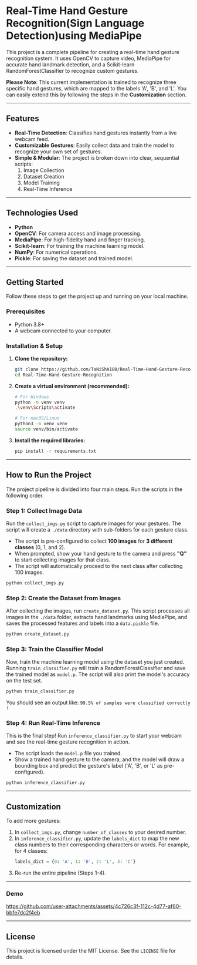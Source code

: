 # Real-Time Hand Gesture Recognition(Sign Language Detection)using MediaPipe

This project is a complete pipeline for creating a real-time hand gesture recognition system. It uses OpenCV to capture video, MediaPipe for accurate hand landmark detection, and a Scikit-learn RandomForestClassifier to recognize custom gestures.

**Please Note**: This current implementation is trained to recognize three specific hand gestures, which are mapped to the labels 'A', 'B', and 'L'. You can easily extend this by following the steps in the **Customization** section.



***
## Features

-   **Real-Time Detection**: Classifies hand gestures instantly from a live webcam feed.
-   **Customizable Gestures**: Easily collect data and train the model to recognize your own set of gestures.
-   **Simple & Modular**: The project is broken down into clear, sequential scripts:
    1.  Image Collection
    2.  Dataset Creation
    3.  Model Training
    4.  Real-Time Inference

***
## Technologies Used

-   **Python**
-   **OpenCV**: For camera access and image processing.
-   **MediaPipe**: For high-fidelity hand and finger tracking.
-   **Scikit-learn**: For training the machine learning model.
-   **NumPy**: For numerical operations.
-   **Pickle**: For saving the dataset and trained model.

***
## Getting Started

Follow these steps to get the project up and running on your local machine.

### Prerequisites

-   Python 3.8+
-   A webcam connected to your computer.

### Installation & Setup

1.  **Clone the repository:**
    ```sh
    git clone https://github.com/TaNiShA180/Real-Time-Hand-Gesture-Recognition-Sign-language-detection-
    cd Real-Time-Hand-Gesture-Recognition
    ```

2.  **Create a virtual environment (recommended):**
    ```sh
    # For Windows
    python -m venv venv
    .\venv\Scripts\activate

    # For macOS/Linux
    python3 -m venv venv
    source venv/bin/activate
    ```

3.  **Install the required libraries:**
    ```sh
    pip install -r requirements.txt
    ```

***
##  How to Run the Project

The project pipeline is divided into four main steps. Run the scripts in the following order.

### Step 1: Collect Image Data

Run the `collect_imgs.py` script to capture images for your gestures. The script will create a `./data` directory with sub-folders for each gesture class.

-   The script is pre-configured to collect **100 images** for **3 different classes** (0, 1, and 2).
-   When prompted, show your hand gesture to the camera and press **"Q"** to start collecting images for that class.
-   The script will automatically proceed to the next class after collecting 100 images.

```sh
python collect_imgs.py
```

### Step 2: Create the Dataset from Images

After collecting the images, run `create_dataset.py`. This script processes all images in the `./data` folder, extracts hand landmarks using MediaPipe, and saves the processed features and labels into a `data.pickle` file.

```sh
python create_dataset.py
```

### Step 3: Train the Classifier Model

Now, train the machine learning model using the dataset you just created. Running `train_classifier.py` will train a RandomForestClassifier and save the trained model as `model.p`. The script will also print the model's accuracy on the test set.

```sh
python train_classifier.py
```

You should see an output like:
`99.5% of samples were classified correctly !`

### Step 4: Run Real-Time Inference

This is the final step! Run `inference_classifier.py` to start your webcam and see the real-time gesture recognition in action.

-   The script loads the `model.p` file you trained.
-   Show a trained hand gesture to the camera, and the model will draw a bounding box and predict the gesture's label ('A', 'B', or 'L' as pre-configured).

```sh
python inference_classifier.py
```

***
## Customization

To add more gestures:

1.  In `collect_imgs.py`, change `number_of_classes` to your desired number.
2.  In `inference_classifier.py`, update the `labels_dict` to map the new class numbers to their corresponding characters or words. For example, for 4 classes:
    ```python
    labels_dict = {0: 'A', 1: 'B', 2: 'L', 3: 'C'}
    ```
3.  Re-run the entire pipeline (Steps 1-4).
***
### Demo


https://github.com/user-attachments/assets/4c726c3f-112c-4d77-af60-bbfe7dc2f4eb


***
## License

This project is licensed under the MIT License. See the `LICENSE` file for details.
